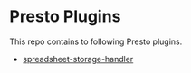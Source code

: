 # Presto Plugins

This repo contains to following Presto plugins.

 - [spreadsheet-storage-handler](https://github.com/fortitudetec/presto-plugins/tree/master/spreadsheet-storage-handler "spreadsheet-storage-handler")
